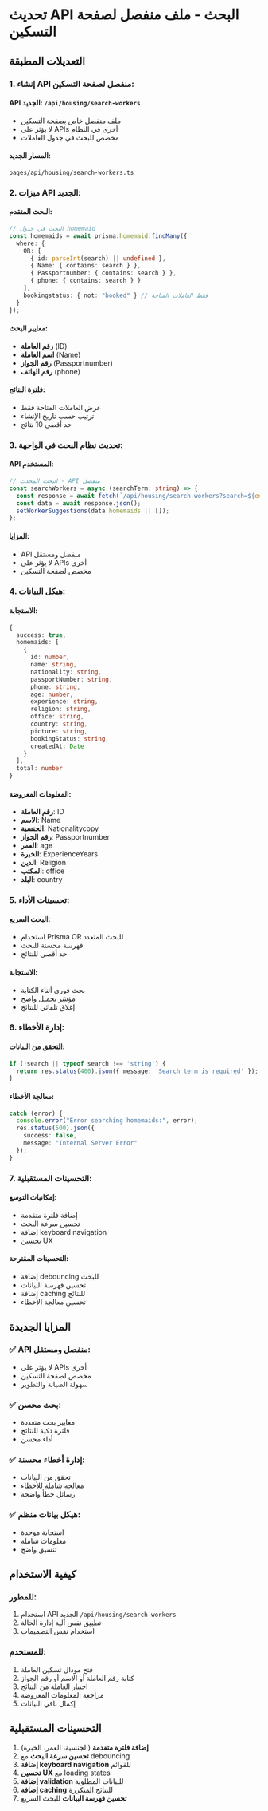 # تحديث API البحث - ملف منفصل لصفحة التسكين

## التعديلات المطبقة

### 1. **إنشاء API منفصل لصفحة التسكين**:

#### **API الجديد**: `/api/housing/search-workers`
- ملف منفصل خاص بصفحة التسكين
- لا يؤثر على APIs أخرى في النظام
- مخصص للبحث في جدول العاملات

#### **المسار الجديد**:
```
pages/api/housing/search-workers.ts
```

### 2. **ميزات API الجديد**:

#### **البحث المتقدم**:
```typescript
// البحث في جدول homemaid
const homemaids = await prisma.homemaid.findMany({
  where: {
    OR: [
      { id: parseInt(search) || undefined },
      { Name: { contains: search } },
      { Passportnumber: { contains: search } },
      { phone: { contains: search } }
    ],
    bookingstatus: { not: "booked" } // فقط العاملات المتاحة
  }
});
```

#### **معايير البحث**:
- **رقم العاملة** (ID)
- **اسم العاملة** (Name)
- **رقم الجواز** (Passportnumber)
- **رقم الهاتف** (phone)

#### **فلترة النتائج**:
- عرض العاملات المتاحة فقط
- ترتيب حسب تاريخ الإنشاء
- حد أقصى 10 نتائج

### 3. **تحديث نظام البحث في الواجهة**:

#### **API المستخدم**:
```typescript
// البحث المحدث - API منفصل
const searchWorkers = async (searchTerm: string) => {
  const response = await fetch(`/api/housing/search-workers?search=${encodeURIComponent(searchTerm)}&limit=10`);
  const data = await response.json();
  setWorkerSuggestions(data.homemaids || []);
};
```

#### **المزايا**:
- API منفصل ومستقل
- لا يؤثر على APIs أخرى
- مخصص لصفحة التسكين

### 4. **هيكل البيانات**:

#### **الاستجابة**:
```typescript
{
  success: true,
  homemaids: [
    {
      id: number,
      name: string,
      nationality: string,
      passportNumber: string,
      phone: string,
      age: number,
      experience: string,
      religion: string,
      office: string,
      country: string,
      picture: string,
      bookingStatus: string,
      createdAt: Date
    }
  ],
  total: number
}
```

#### **المعلومات المعروضة**:
- **رقم العاملة**: ID
- **الاسم**: Name
- **الجنسية**: Nationalitycopy
- **رقم الجواز**: Passportnumber
- **العمر**: age
- **الخبرة**: ExperienceYears
- **الدين**: Religion
- **المكتب**: office
- **البلد**: country

### 5. **تحسينات الأداء**:

#### **البحث السريع**:
- استخدام Prisma OR للبحث المتعدد
- فهرسة محسنة للبحث
- حد أقصى للنتائج

#### **الاستجابة**:
- بحث فوري أثناء الكتابة
- مؤشر تحميل واضح
- إغلاق تلقائي للنتائج

### 6. **إدارة الأخطاء**:

#### **التحقق من البيانات**:
```typescript
if (!search || typeof search !== 'string') {
  return res.status(400).json({ message: 'Search term is required' });
}
```

#### **معالجة الأخطاء**:
```typescript
catch (error) {
  console.error("Error searching homemaids:", error);
  res.status(500).json({ 
    success: false,
    message: "Internal Server Error" 
  });
}
```

### 7. **التحسينات المستقبلية**:

#### **إمكانيات التوسع**:
- إضافة فلترة متقدمة
- تحسين سرعة البحث
- إضافة keyboard navigation
- تحسين UX

#### **التحسينات المقترحة**:
- إضافة debouncing للبحث
- تحسين فهرسة البيانات
- إضافة caching للنتائج
- تحسين معالجة الأخطاء

## المزايا الجديدة

### ✅ **API منفصل ومستقل**:
- لا يؤثر على APIs أخرى
- مخصص لصفحة التسكين
- سهولة الصيانة والتطوير

### ✅ **بحث محسن**:
- معايير بحث متعددة
- فلترة ذكية للنتائج
- أداء محسن

### ✅ **إدارة أخطاء محسنة**:
- تحقق من البيانات
- معالجة شاملة للأخطاء
- رسائل خطأ واضحة

### ✅ **هيكل بيانات منظم**:
- استجابة موحدة
- معلومات شاملة
- تنسيق واضح

## كيفية الاستخدام

### **للمطور**:
1. استخدام API الجديد `/api/housing/search-workers`
2. تطبيق نفس آلية إدارة الحالة
3. استخدام نفس التصميمات

### **للمستخدم**:
1. فتح مودال تسكين العاملة
2. كتابة رقم العاملة أو الاسم أو رقم الجواز
3. اختيار العاملة من النتائج
4. مراجعة المعلومات المعروضة
5. إكمال باقي البيانات

## التحسينات المستقبلية

1. **إضافة فلترة متقدمة** (الجنسية، العمر، الخبرة)
2. **تحسين سرعة البحث** مع debouncing
3. **إضافة keyboard navigation** للقوائم
4. **تحسين UX** مع loading states
5. **إضافة validation** للبيانات المطلوبة
6. **إضافة caching** للنتائج المتكررة
7. **تحسين فهرسة البيانات** للبحث السريع
